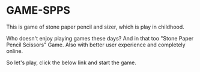 # GAME-SPPS
This is game of stone paper pencil and sizer, which is play in childhood.

Who doesn't enjoy playing games these days? And in that too "Stone Paper Pencil Scissors" Game. Also with better user experience and completely online.

So let's play, click the below link and start the game.
